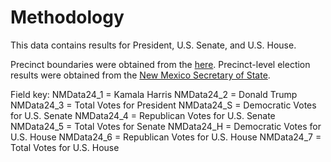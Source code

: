 # Methodology

This data contains results for President, U.S. Senate, and U.S. House.

Precinct boundaries were obtained from the [here](https://rgis.unm.edu/rgis6/). Precinct-level election results were obtained from the [New Mexico Secretary of State](https://electionresults.sos.nm.gov/resultsSW.aspx?type=FED&map=CTY).

Field key:
NMData24_1 = Kamala Harris
NMData24_2 = Donald Trump
NMData24_3 = Total Votes for President
NMData24_S = Democratic Votes for U.S. Senate
NMData24_4 = Republican Votes for U.S. Senate
NMData24_5 = Total Votes for Senate
NMData24_H = Democratic Votes for U.S. House
NMData24_6 = Republican Votes for U.S. House
NMData24_7 = Total Votes for U.S. House